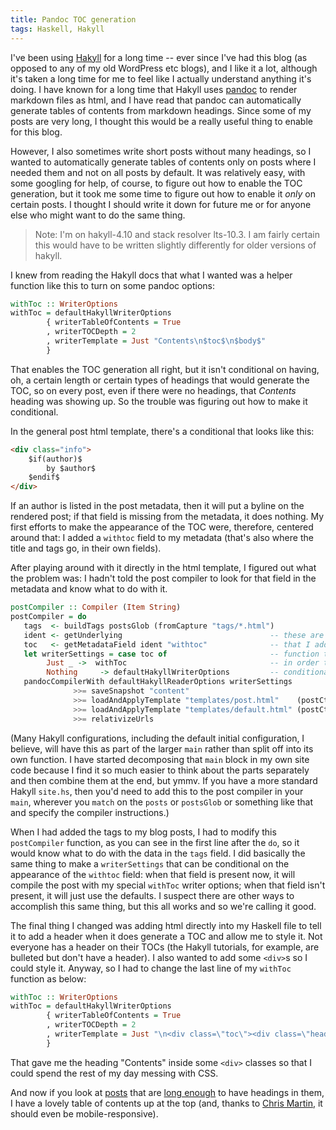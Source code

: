 ```yaml
---
title: Pandoc TOC generation
tags: Haskell, Hakyll
---
```


I've been using [Hakyll](https://jaspervdj.be/hakyll/) for a long time -- ever since I've had this blog (as opposed to any of my old WordPress etc blogs), and I like it a lot, although it's taken a long time for me to feel like I actually understand anything it's doing. I have known for a long time that Hakyll uses [pandoc](https://pandoc.org/) to render markdown files as html, and I have read that pandoc can automatically generate tables of contents from markdown headings. Since some of my posts are very long, I thought this would be a really useful thing to enable for this blog.

However, I also sometimes write short posts without many headings, so I wanted to automatically generate tables of contents only on posts where I needed them and not on all posts by default. It was relatively easy, with some googling for help, of course, to figure out how to enable the TOC generation, but it took me some time to figure out how to enable it *only* on certain posts. I thought I should write it down for future me or for anyone else who might want to do the same thing.

> Note: I'm on hakyll-4.10 and stack resolver lts-10.3. I am fairly certain this would have to be written slightly differently for older versions of hakyll.

I knew from reading the Hakyll docs that what I wanted was a helper function like this to turn on some pandoc options:

```haskell
withToc :: WriterOptions
withToc = defaultHakyllWriterOptions
        { writerTableOfContents = True
        , writerTOCDepth = 2
        , writerTemplate = Just "Contents\n$toc$\n$body$"
        }

```
That enables the TOC generation all right, but it isn't conditional on having, oh, a certain length or certain types of headings that would generate the TOC, so on every post, even if there were no headings, that *_Contents_* heading was showing up. So the trouble was figuring out how to make it conditional.

In the general post html template, there's a conditional that looks like this:

```html
<div class="info">
    $if(author)$
        by $author$
    $endif$
</div>
```

If an author is listed in the post metadata, then it will put a byline on the rendered post; if that field is missing from the metadata, it does nothing. My first efforts to make the appearance of the TOC were, therefore, centered around that: I added a `withtoc` field to my metadata (that's also where the title and tags go, in their own fields).

After playing around with it directly in the html template, I figured out what the problem was: I hadn't told the post compiler to look for that field in the metadata and know what to do with it.

```haskell
postCompiler :: Compiler (Item String)
postCompiler = do
   tags  <- buildTags postsGlob (fromCapture "tags/*.html")
   ident <- getUnderlying                                 -- these are the five lines
   toc   <- getMetadataField ident "withtoc"              -- that I added to this
   let writerSettings = case toc of                       -- function today
        Just _ ->  withToc                                -- in order to make my TOC
        Nothing     -> defaultHakyllWriterOptions         -- conditional
   pandocCompilerWith defaultHakyllReaderOptions writerSettings
              >>= saveSnapshot "content"
              >>= loadAndApplyTemplate "templates/post.html"    (postCtxWithTags tags)
              >>= loadAndApplyTemplate "templates/default.html" (postCtxWithTags tags)
              >>= relativizeUrls
```
(Many Hakyll configurations, including the default initial configuration, I believe, will have this as part of the larger `main` rather than split off into its own function. I have started decomposing that `main` block in my own site code because I find it so much easier to think about the parts separately and then combine them at the end, but ymmv. If you have a more standard Hakyll `site.hs`, then you'd need to add this to the post compiler in your `main`, wherever you `match` on the `posts` or `postsGlob` or something like that and specify the compiler instructions.)

When I had added the tags to my blog posts, I had to modify this `postCompiler` function, as you can see in the first line after the `do`, so it would know what to do with the data in the `tags` field. I did basically the same thing to make a `writerSettings` that can be conditional on the appearance of the `withtoc` field: when that field is present now, it will compile the post with my special `withToc` writer options; when that field isn't present, it will just use the defaults. I suspect there are other ways to accomplish this same thing, but this all works and so we're calling it good.

The final thing I changed was adding html directly into my Haskell file to tell it to add a header when it does generate a TOC and allow me to style it. Not everyone has a header on their TOCs (the Hakyll tutorials, for example, are bulleted but don't have a header). I also wanted to add some `<div>`s so I could style it. Anyway, so I had to change the last line of my `withToc` function as below:

```haskell
withToc :: WriterOptions
withToc = defaultHakyllWriterOptions
        { writerTableOfContents = True
        , writerTOCDepth = 2
        , writerTemplate = Just "\n<div class=\"toc\"><div class=\"header\">Contents</div>\n$toc$\n</div>\n$body$"
        }
```

That gave me the heading "Contents" inside some `<div>` classes so that I could spend the rest of my day messing with CSS.

And now if you look at [posts](/posts/2017-03-08-applicative-instances.html) that are [long enough](/posts/2016-06-17-delicious-currying.html) to have headings in them, I have a lovely table of contents up at the top (and, thanks to [Chris Martin](https://twitter.com/chris__martin/), it should even be mobile-responsive).
